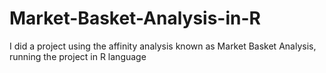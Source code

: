 # Market-Basket-Analysis-in-R
I did a project using the affinity analysis known as Market Basket Analysis, running the project in R language
